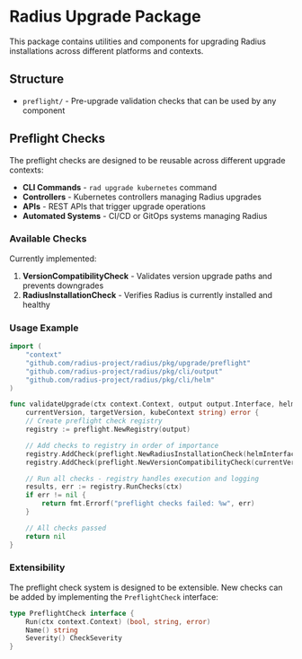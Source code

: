 # Radius Upgrade Package

This package contains utilities and components for upgrading Radius installations across different platforms and contexts.

## Structure

- `preflight/` - Pre-upgrade validation checks that can be used by any component

## Preflight Checks

The preflight checks are designed to be reusable across different upgrade contexts:

- **CLI Commands** - `rad upgrade kubernetes` command
- **Controllers** - Kubernetes controllers managing Radius upgrades
- **APIs** - REST APIs that trigger upgrade operations
- **Automated Systems** - CI/CD or GitOps systems managing Radius

### Available Checks

Currently implemented:

1. **VersionCompatibilityCheck** - Validates version upgrade paths and prevents downgrades
2. **RadiusInstallationCheck** - Verifies Radius is currently installed and healthy

### Usage Example

```go
import (
    "context"
    "github.com/radius-project/radius/pkg/upgrade/preflight"
    "github.com/radius-project/radius/pkg/cli/output"
    "github.com/radius-project/radius/pkg/cli/helm"
)

func validateUpgrade(ctx context.Context, output output.Interface, helmInterface helm.Interface, 
    currentVersion, targetVersion, kubeContext string) error {
    // Create preflight check registry
    registry := preflight.NewRegistry(output)

    // Add checks to registry in order of importance
    registry.AddCheck(preflight.NewRadiusInstallationCheck(helmInterface, kubeContext))
    registry.AddCheck(preflight.NewVersionCompatibilityCheck(currentVersion, targetVersion))

    // Run all checks - registry handles execution and logging
    results, err := registry.RunChecks(ctx)
    if err != nil {
        return fmt.Errorf("preflight checks failed: %w", err)
    }

    // All checks passed
    return nil
}
```

### Extensibility

The preflight check system is designed to be extensible. New checks can be added by implementing the `PreflightCheck` interface:

```go
type PreflightCheck interface {
    Run(ctx context.Context) (bool, string, error)
    Name() string
    Severity() CheckSeverity
}
```
